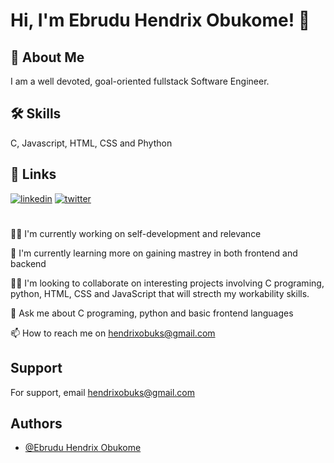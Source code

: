 
# Hi, I'm Ebrudu Hendrix Obukome! 👋


## 🚀 About Me
I am a well devoted, goal-oriented fullstack Software Engineer.



## 🛠 Skills
C, Javascript, HTML, CSS and Phython


## 🔗 Links
[![linkedin](https://img.shields.io/badge/linkedin-0A66C2?style=for-the-badge&logo=linkedin&logoColor=white)](https://www.linkedin.com/in/hendrix-ebrudu-264a181a5/)
[![twitter](https://img.shields.io/badge/twitter-1DA1F2?style=for-the-badge&logo=twitter&logoColor=white)](https://twitter.com/hendrix_obuks)


#

👩‍💻 I'm currently working on self-development and relevance

🧠 I'm currently learning more on gaining mastrey in both frontend and backend

👯‍♀️ I'm looking to collaborate on interesting projects involving C programing, python, HTML, CSS and JavaScript that will strecth my workability skills.

💬 Ask me about C programing, python and basic frontend languages

📫 How to reach me on hendrixobuks@gmail.com


## Support

For support, email hendrixobuks@gmail.com

## Authors

- [@Ebrudu Hendrix Obukome](https://www.github.com/HendrixTech)

